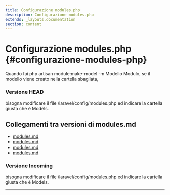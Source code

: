 ```yaml
---
title: Configurazione modules.php
description: Configurazione modules.php
extends: _layouts.documentation
section: content
---
```


# Configurazione modules.php {#configurazione-modules-php}

Quando fai php artisan module:make-model -m Modello Modulo, se il modello viene creato nella cartella sbagliata, 

### Versione HEAD

bisogna modificare il file /laravel/config/modules.php ed indicare la cartella giusta che è Models.
## Collegamenti tra versioni di modules.md
* [modules.md](docs/tecnico/laraxot/modules.md)
* [modules.md](docs/architecture/modules.md)
* [modules.md](../../../Xot/docs/filament/modules.md)
* [modules.md](../../../Xot/docs/config/modules.md)


### Versione Incoming

bisogna modificare il file /laravel/config/modules.php ed indicare la cartella giusta che è Models.

---

